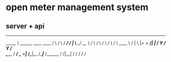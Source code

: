 # open meter management system
## server + api

________                           _____      _____    _________
\_____  \ ______   ____   ____    /     \    /     \  /   _____/
 /   |   \\____ \_/ __ \ /    \  /  \ /  \  /  \ /  \ \_____  \ 
/    |    \  |_> >  ___/|   |  \/    Y    \/    Y    \/        \
\_______  /   __/ \___  >___|  /\____|__  /\____|__  /_______  /
        \/|__|        \/     \/         \/         \/        \/ 
